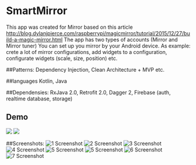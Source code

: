 # SmartMirror

This app was created for Mirror based on this article http://blog.dylanjpierce.com/raspberrypi/magicmirror/tutorial/2015/12/27/build-a-magic-mirror.html
The app has two types of accounts (Mirror and Mirror tuner) 
You can set up you mirror by your Android device. As example: crete a lot of mirror configurations, add widgets to a configuration, configurate widgets (scale, size, position) etc.

##Patterns:
Dependency Injection, Clean Architecture + MVP etc.

##languages
Kotlin, Java

##Dependensies:
RxJava 2.0, Retrofit 2.0, Dagger 2, Firebase (auth, realtime database, storage)

## Demo
<img src="http://i.imgur.com/tCsQQb7.gif"/>
<img src="http://i.imgur.com/GbLOZKa.giff"/>

##Screenshots: 
![1 Screenshot](http://i.imgur.com/4BZeoXy.png)
![2 Screenshot](http://i.imgur.com/4QtKqYJ.png)
![3 Screenshot](http://i.imgur.com/bGfTvGE.png)
![4 Screenshot](http://i.imgur.com/Ehj8WJf.png)
![5 Screenshot](http://i.imgur.com/ZDEihGN.png)
![5 Screenshot](http://i.imgur.com/UguCydn.png)
![6 Screenshot](http://i.imgur.com/0nTfHF2.png)
![7 Screenshot](http://i.imgur.com/5piegpf.png)
